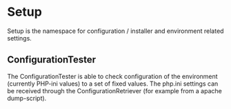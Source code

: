 # Setup

Setup is the namespace for configuration / installer and environment related settings.

## ConfigurationTester
The ConfigurationTester is able to check configuration of the environment (currently PHP-ini values) to a set of fixed values. The php.ini settings can be received through the ConfigurationRetriever (for example from a apache dump-script).
